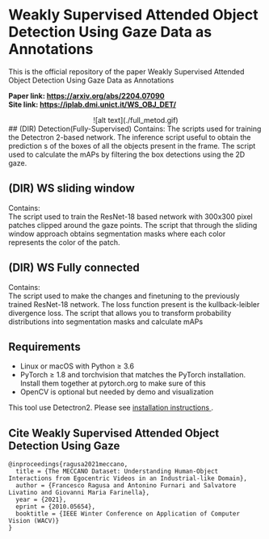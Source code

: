 # Weakly Supervised Attended Object Detection Using Gaze Data as Annotations
This is the official repository of the paper Weakly Supervised Attended Object Detection Using Gaze Data as Annotations

<b>Paper link: https://arxiv.org/abs/2204.07090</b> <br />
<b>Site link: https://iplab.dmi.unict.it/WS_OBJ_DET/</b> <br />

<center>
![alt text](./full_metod.gif)
</center>
## (DIR) Detection(Fully-Supervised)
Contains:
The scripts used for training the Detectron 2-based network.
The inference script useful to obtain the prediction s of the boxes of all the objects present in the frame.
The script used to calculate the mAPs by filtering the box detections using the 2D gaze.

## (DIR) WS sliding window
Contains:  
The script used to train the ResNet-18 based network with 300x300 pixel patches clipped around the gaze points.
The script that through the sliding window approach obtains segmentation masks where each color represents the color of the patch. 

## (DIR) WS Fully connected
Contains:  
The script used to make the changes and finetuning to the previously trained ResNet-18 network. The loss function present is the kullback-leibler divergence loss.
The script that allows you to transform probability distributions into segmentation masks and calculate mAPs


## Requirements
<ul>
<li>Linux or macOS with Python ≥ 3.6</li>
<li>PyTorch ≥ 1.8 and torchvision that matches the PyTorch installation. Install them together at pytorch.org to make sure of this</li>
<li>OpenCV is optional but needed by demo and visualization</li>
</ul>
This tool use Detectron2. Please see <a href="https://github.com/facebookresearch/detectron2">installation instructions </a>.

## Cite Weakly Supervised Attended Object Detection Using Gaze

```
@inproceedings{ragusa2021meccano,
  title = {The MECCANO Dataset: Understanding Human-Object Interactions from Egocentric Videos in an Industrial-like Domain},
  author = {Francesco Ragusa and Antonino Furnari and Salvatore Livatino and Giovanni Maria Farinella},
  year = {2021},
  eprint = {2010.05654},
  booktitle = {IEEE Winter Conference on Application of Computer Vision (WACV)}
}
```
